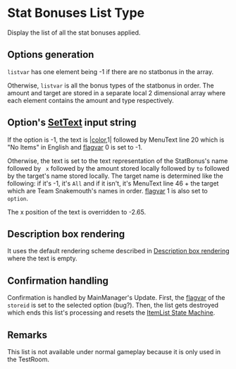 # Stat Bonuses List Type

Display the list of all the stat bonuses applied.

## Options generation

`listvar` has one element being -1 if there are no statbonus in the array.

Otherwise, `listvar` is all the bonus types of the statbonus in order. The amount and target are stored in a separate local 2 dimensional array where each element contains the amount and type respectively.

## Option's [SetText](../../SetText/SetText.md) input string

If the option is -1, the text is |[color](../../SetText/Commands/Individual%20commands/Color.md),1| followed by MenuText line 20 which is "No Items" in English and [flagvar](../../Flags%20arrays/flagvar.md) 0 is set to -1.

Otherwise, the text is set to the text representation of the StatBonus's name followed by ` x` followed by the amount stored locally followed by `to` followed by the target's name stored locally. The target name is determined like the following: if it's -1, it's `All` and if it isn't, it's MenuText line 46 + the target which are Team Snakemouth's names in order. [flagvar](../../Flags%20arrays/flagvar.md) 1 is also set to `option`.

The x position of the text is overridden to -2.65.

## Description box rendering

It uses the default rendering scheme described in [Description box rendering](../ShowItemList%20Life%20Cycle/Description%20box%20rendering.md) where the text is empty.

## Confirmation handling

Confirmation is handled by MainManager's Update. First, the [flagvar](../../Flags%20arrays/flagvar.md) of the `storeid` is set to the selected option (bug?). Then, the list gets destroyed which ends this list's processing and resets the [ItemList State Machine](../ItemList%20State%20Machine.md).

## Remarks

This list is not available under normal gameplay because it is only used in the TestRoom.
